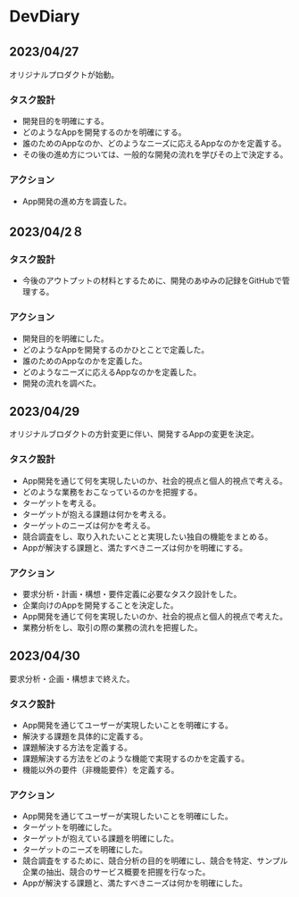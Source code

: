 # DevDiary

## 2023/04/27　　
オリジナルプロダクトが始動。  
### タスク設計  
- 開発目的を明確にする。
- どのようなAppを開発するのかを明確にする。
- 誰のためのAppなのか、どのようなニーズに応えるAppなのかを定義する。
- その後の進め方については、一般的な開発の流れを学びその上で決定する。
### アクション
- App開発の進め方を調査した。


## 2023/04/2８  
### タスク設計
- 今後のアウトプットの材料とするために、開発のあゆみの記録をGitHubで管理する。
### アクション
- 開発目的を明確にした。
- どのようなAppを開発するのかひとことで定義した。
- 誰のためのAppなのかを定義した。
- どのようなニーズに応えるAppなのかを定義した。
- 開発の流れを調べた。


## 2023/04/29
オリジナルブロダクトの方針変更に伴い、開発するAppの変更を決定。
### タスク設計
- App開発を通じて何を実現したいのか、社会的視点と個人的視点で考える。
- どのような業務をおこなっているのかを把握する。
- ターゲットを考える。
- ターゲットが抱える課題は何かを考える。
- ターゲットのニーズは何かを考える。
- 競合調査をし、取り入れたいことと実現したい独自の機能をまとめる。
- Appが解決する課題と、満たすべきニーズは何かを明確にする。

### アクション
- 要求分析・計画・構想・要件定義に必要なタスク設計をした。
- 企業向けのAppを開発することを決定した。
- App開発を通じて何を実現したいのか、社会的視点と個人的視点で考えた。
- 業務分析をし、取引の際の業務の流れを把握した。

## 2023/04/30
要求分析・企画・構想まで終えた。
### タスク設計
- App開発を通じてユーザーが実現したいことを明確にする。
- 解決する課題を具体的に定義する。
- 課題解決する方法を定義する。
- 課題解決する方法をどのような機能で実現するのかを定義する。
- 機能以外の要件（非機能要件）を定義する。

### アクション
- App開発を通じてユーザーが実現したいことを明確にした。
- ターゲットを明確にした。
- ターゲットが抱えている課題を明確にした。
- ターゲットのニーズを明確にした。
- 競合調査をするために、競合分析の目的を明確にし、競合を特定、サンプル企業の抽出、競合のサービス概要を把握を行なった。
- Appが解決する課題と、満たすべきニーズは何かを明確にした。